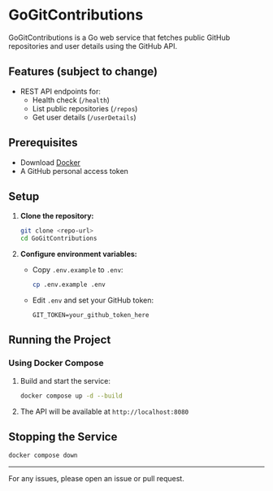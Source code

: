 # GoGitContributions

GoGitContributions is a Go web service that fetches public GitHub repositories and user details using the GitHub API.

## Features (subject to change)
- REST API endpoints for:
  - Health check (`/health`)
  - List public repositories (`/repos`)
  - Get user details (`/userDetails`)

## Prerequisites
- Download [Docker](https://www.docker.com/)
- A GitHub personal access token

## Setup
1. **Clone the repository:**
	```sh
	git clone <repo-url>
	cd GoGitContributions
	```

2. **Configure environment variables:**
	- Copy `.env.example` to `.env`:
	  ```sh
	  cp .env.example .env
	  ```
	- Edit `.env` and set your GitHub token:
	  ```env
	  GIT_TOKEN=your_github_token_here
	  ```

## Running the Project

### Using Docker Compose
1. Build and start the service:
	```sh
	docker compose up -d --build
	```
2. The API will be available at `http://localhost:8080`

## Stopping the Service
```sh
docker compose down
```

---
For any issues, please open an issue or pull request.

